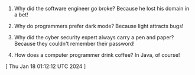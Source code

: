  
1. Why did the software engineer go broke? Because he lost his domain in a bet!

2. Why do programmers prefer dark mode? Because light attracts bugs!

3. Why did the cyber security expert always carry a pen and paper? Because they couldn't remember their password!

4. How does a computer programmer drink coffee? In Java, of course!
 
[ 
Thu Jan 18 01:12:12 UTC 2024
 ]
